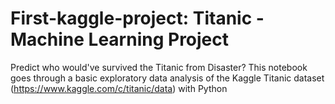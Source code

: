 # First-kaggle-project: Titanic - Machine Learning Project

Predict who would've survived the Titanic from Disaster?
This notebook goes through a basic exploratory data analysis of the Kaggle Titanic dataset (https://www.kaggle.com/c/titanic/data) with Python
